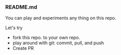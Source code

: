 ### README.md
You can play and experiments any thing on this repo.

Let's try
* fork this repo. to your own repo.
* play around with git: commit, pull, and push
* Create PR
